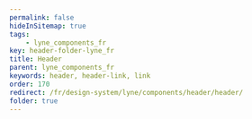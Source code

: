 ```yaml
---
permalink: false
hideInSitemap: true
tags: 
    - lyne_components_fr
key: header-folder-lyne_fr
title: Header
parent: lyne_components_fr
keywords: header, header-link, link
order: 170
redirect: /fr/design-system/lyne/components/header/header/
folder: true
---
```

